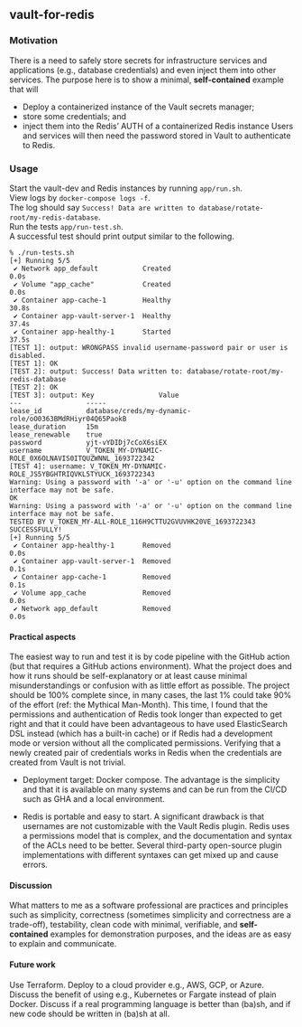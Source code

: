 ## vault-for-redis

### Motivation
There is a need to safely store secrets for infrastructure services and applications (e.g., database credentials) and even inject them into other services. The purpose here is to show a minimal, **self-contained** example that will
- Deploy a containerized instance of the Vault secrets manager;
- store some credentials; and
- inject them into the Redis’ AUTH of a containerized Redis instance
Users and services will then need the password stored in Vault to authenticate to Redis.

### Usage
Start the vault-dev and Redis instances by running ``app/run.sh``.  
View logs by ``docker-compose logs -f``.  
The log should say ``Success! Data are written to database/rotate-root/my-redis-database``.  
Run the tests ``app/run-test.sh``.  
A successful test should print output similar to the following.  
```
% ./run-tests.sh
[+] Running 5/5
 ✔ Network app_default           Created                                                           0.0s 
 ✔ Volume "app_cache"            Created                                                           0.0s 
 ✔ Container app-cache-1         Healthy                                                          30.8s 
 ✔ Container app-vault-server-1  Healthy                                                          37.4s 
 ✔ Container app-healthy-1       Started                                                          37.5s 
[TEST 1]: output: WRONGPASS invalid username-password pair or user is disabled.
[TEST 1]: OK
[TEST 2]: output: Success! Data written to: database/rotate-root/my-redis-database
[TEST 2]: OK
[TEST 3]: output: Key                Value
---                -----
lease_id           database/creds/my-dynamic-role/oO0363BMdRHiyr04Q65PaokB
lease_duration     15m
lease_renewable    true
password           yjt-vYDIDj7cCoX6siEX
username           V_TOKEN_MY-DYNAMIC-ROLE_0X6OLNAVIS0ITQUZWNNL_1693722342
[TEST 4]: username: V_TOKEN_MY-DYNAMIC-ROLE_JS5YBGHTRIQVKL5TYUCK_1693722343
Warning: Using a password with '-a' or '-u' option on the command line interface may not be safe.
OK
Warning: Using a password with '-a' or '-u' option on the command line interface may not be safe.
TESTED BY V_TOKEN_MY-ALL-ROLE_116H9CTTU2GVUVHK20VE_1693722343 SUCCESSFULLY!
[+] Running 5/5
 ✔ Container app-healthy-1       Removed                                                           0.0s 
 ✔ Container app-vault-server-1  Removed                                                           0.1s 
 ✔ Container app-cache-1         Removed                                                           0.1s 
 ✔ Volume app_cache              Removed                                                           0.0s 
 ✔ Network app_default           Removed                                                           0.0s 
```

#### Practical aspects 
The easiest way to run and test it is by code pipeline with the GitHub action (but that requires a GitHub actions environment). What the project does and how it runs should be self-explanatory or at least cause minimal misunderstandings or confusion with as little effort as possible. The project should be 100% complete since, in many cases, the last 1% could take 90% of the effort (ref: the Mythical Man-Month). This time, I found that the permissions and authentication of Redis took longer than expected to get right and that it could have been advantageous to have used ElasticSearch DSL instead (which has a built-in cache) or if Redis had a development mode or version without all the complicated permissions. Verifying that a newly created pair of credentials works in Redis when the credentials are created from Vault is not trivial.

- Deployment target: Docker compose. The advantage is the simplicity and that it is available on many systems and can be run from the CI/CD such as GHA and a local environment. 

- Redis is portable and easy to start. A significant drawback is that usernames are not customizable with the Vault Redis plugin. Redis uses a permissions model that is complex, and the documentation and syntax of the ACLs need to be better. Several third-party open-source plugin implementations with different syntaxes can get mixed up and cause errors. 


#### Discussion
What matters to me as a software professional are practices and principles such as simplicity, correctness (sometimes simplicity and correctness are a trade-off), testability, clean code with minimal, verifiable, and **self-contained** examples for demonstration purposes, and the ideas are as easy to explain and communicate. 

#### Future work
Use Terraform. Deploy to a cloud provider e.g., AWS, GCP, or Azure. Discuss the benefit of using e.g., Kubernetes or Fargate instead of plain Docker. Discuss if a real programming language is better than (ba)sh, and if new code should be written in (ba)sh at all.


